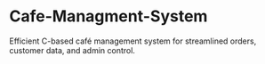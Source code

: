 # Cafe-Managment-System
 Efficient C-based café management system for streamlined orders, customer data, and admin control.
